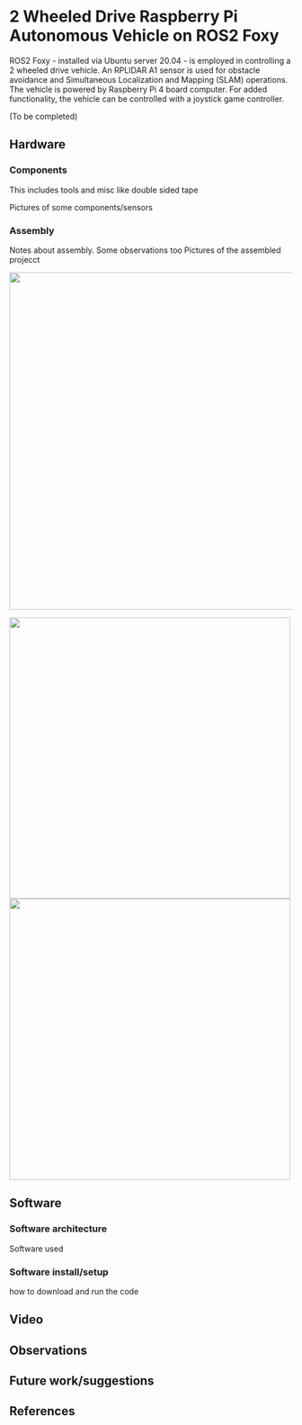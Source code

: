 # 2 Wheeled Drive Raspberry Pi Autonomous Vehicle on ROS2 Foxy
ROS2 Foxy - installed via Ubuntu server 20.04 - is employed in controlling a 2 wheeled drive vehicle. An RPLIDAR A1 sensor is used for obstacle avoidance and Simultaneous Localization and Mapping (SLAM) operations. The vehicle is powered by Raspberry Pi 4 board computer. For added functionality, the vehicle can be controlled with a joystick game controller.

(To be completed) 

## Hardware

### Components
This includes tools and misc like double sided tape

Pictures of some components/sensors

### Assembly
Notes about assembly. Some observations too
Pictures of the assembled projecct

<p align="center">
  <img src=images/side.jpg width="600">
</p>

<p float="left">
  <img src=images/top.jpg width="500"> 
  <img src=images/bottom.jpg width="500">
 </p>

## Software

### Software architecture
Software used

### Software install/setup
how to download and run the code

## Video

## Observations


## Future work/suggestions


## References






